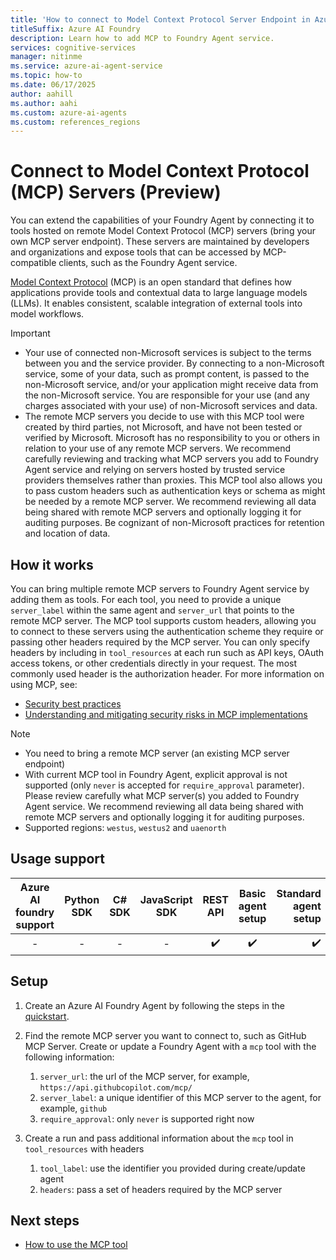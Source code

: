 ```yaml
---
title: 'How to connect to Model Context Protocol Server Endpoint in Azure AI Foundry Agent Service'
titleSuffix: Azure AI Foundry
description: Learn how to add MCP to Foundry Agent service.
services: cognitive-services
manager: nitinme
ms.service: azure-ai-agent-service
ms.topic: how-to
ms.date: 06/17/2025
author: aahill
ms.author: aahi
ms.custom: azure-ai-agents
ms.custom: references_regions
---
```

# Connect to Model Context Protocol (MCP) Servers (Preview)
You can extend the capabilities of your Foundry Agent by connecting it to tools hosted on remote Model Context Protocol (MCP) servers (bring your own MCP server endpoint). These servers are maintained by developers and organizations and expose tools that can be accessed by MCP-compatible clients, such as the Foundry Agent service.

[Model Context Protocol](https://modelcontextprotocol.io/introduction) (MCP) is an open standard that defines how applications provide tools and contextual data to large language models (LLMs). It enables consistent, scalable integration of external tools into model workflows.

> [!IMPORTANT]
> * Your use of connected non-Microsoft services is subject to the terms between you and the service provider.  By connecting to a non-Microsoft service, some of your data, such as prompt content, is passed to the non-Microsoft service, and/or your application might receive data from the non-Microsoft service. You are responsible for your use (and any charges associated with your use) of non-Microsoft services and data.
> * The remote MCP servers you decide to use with this MCP tool were created by third parties, not Microsoft, and have not been tested or verified by Microsoft. Microsoft has no responsibility to you or others in relation to your use of any remote MCP servers. We recommend carefully reviewing and tracking what MCP servers you add to Foundry Agent service and relying on servers hosted by trusted service providers themselves rather than proxies. This MCP tool also allows you to pass custom headers such as authentication keys or schema as might be needed by a remote MCP server. We recommend reviewing all data being shared with remote MCP servers and optionally logging it for auditing purposes. Be cognizant of non-Microsoft practices for retention and location of data.

## How it works
You can bring multiple remote MCP servers to Foundry Agent service by adding them as tools. For each tool, you need to provide a unique `server_label` within the same agent and `server_url` that points to the remote MCP server. The MCP tool supports custom headers, allowing you to connect to these servers using the authentication scheme they require or passing other headers required by the MCP server. You can only specify headers by including in `tool_resources` at each run such as API keys, OAuth access tokens, or other credentials directly in your request. The most commonly used header is the authorization header. For more information on using MCP, see:
* [Security best practices](https://modelcontextprotocol.io/specification/draft/basic/security_best_practices)
* [Understanding and mitigating security risks in MCP implementations](https://techcommunity.microsoft.com/blog/microsoft-security-blog/understanding-and-mitigating-security-risks-in-mcp-implementations/4404667)

> [!Note]
> * You need to bring a remote MCP server (an existing MCP server endpoint)
> * With current MCP tool in Foundry Agent, explicit approval is not supported (only `never` is accepted for `require_approval` parameter). Please review carefully what MCP server(s) you added to Foundry Agent service. We recommend reviewing all data being shared with remote MCP servers and optionally logging it for auditing purposes.
> * Supported regions: `westus`, `westus2` and `uaenorth`

## Usage support

|Azure AI foundry support  | Python SDK |	C# SDK | JavaScript SDK | REST API |Basic agent setup | Standard agent setup |
|:---------:|:---------:|:---------:|:---------:|:---------:|:---------:|---------:|
| - | - | - | - | ✔️ | ✔️ | ✔️ |

## Setup  
1. Create an Azure AI Foundry Agent by following the steps in the [quickstart](../../quickstart.md).

1. Find the remote MCP server you want to connect to, such as GitHub MCP Server. Create or update a Foundry Agent with a `mcp` tool with the following information:
   1. `server_url`: the url of the MCP server, for example, `https://api.githubcopilot.com/mcp/`
   2. `server_label`: a unique identifier of this MCP server to the agent, for example, `github`
   3. `require_approval`: only `never` is supported right now
  
1. Create a run and pass additional information about the `mcp` tool in `tool_resources` with headers
   1. `tool_label`: use the identifier you provided during create/update agent
   2. `headers`: pass a set of headers required by the MCP server

## Next steps

* [How to use the MCP tool](./mcp-samples.md)